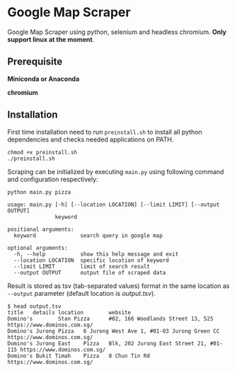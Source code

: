 # Google Map Scraper
Google Map Scraper using python, selenium and headless chromium. **Only support linux at the moment**.

## Prerequisite
**Miniconda or Anaconda**

**chromium**

## Installation
First time installation need to run `preinstall.sh` to install all python dependencies and checks needed applications on PATH.
```shell
chmod +x preinstall.sh
./preinstall.sh
```
Scraping can be initialized by executing `main.py` using following command and configuration respectively:
```shell
python main.py pizza
```

```
usage: main.py [-h] [--location LOCATION] [--limit LIMIT] [--output OUTPUT]
               keyword

positional arguments:
  keyword              search query in google map

optional arguments:
  -h, --help           show this help message and exit
  --location LOCATION  specific location of keyword
  --limit LIMIT        limit of search result
  --output OUTPUT      output file of scraped data
```
Result is stored as tsv (tab-separated values) format in the same location as `--output` parameter (default location is *output.tsv*).
```shell
$ head output.tsv
title   details location        website
Domino's        Stan Pizza      #02, 166 Woodlands Street 13, 525       https://www.dominos.com.sg/
Domino's Jurong Pizza   6 Jurong West Ave 1, #01-03 Jurong Green CC     https://www.dominos.com.sg/
Domino's Jurong East    Pizza   Blk, 202 Jurong East Street 21, #01-115 https://www.dominos.com.sg/
Domino's Bukit Timah    Pizza   8 Chun Tin Rd   https://www.dominos.com.sg/
```